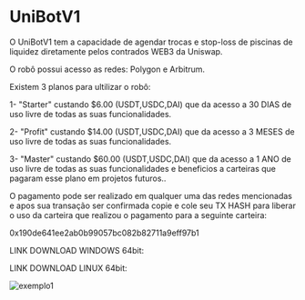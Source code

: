 # UniBotV1
O UniBotV1 tem a capacidade de agendar trocas e stop-loss de piscinas de liquidez diretamente pelos contrados WEB3 da Uniswap.

O robô possui acesso as redes: Polygon e Arbitrum.

Existem 3 planos para ultilizar o robô:

1- "Starter" custando $6.00 (USDT,USDC,DAI) que da acesso a 30 DIAS de uso livre de todas as suas funcionalidades.

2- "Profit" custando $14.00 (USDT,USDC,DAI) que da acesso a 3 MESES de uso livre de todas as suas funcionalidades.

3- "Master" custando $60.00 (USDT,USDC,DAI) que da acesso a 1 ANO de uso livre de todas as suas funcionalidades
e beneficios a carteiras que pagaram esse plano em projetos futuros..

O pagamento pode ser realizado em qualquer uma das redes mencionadas e apos sua transação ser confirmada copie e cole seu TX HASH para liberar o uso da carteira que realizou o pagamento para a seguinte carteira:

0x190de641ee2ab0b99057bc082b82711a9eff97b1

LINK DOWNLOAD WINDOWS 64bit:

LINK DOWNLOAD LINUX 64bit:


![exemplo1](https://github.com/catripilar/UniBotV1/assets/70659123/7eaa25bc-3d7d-4031-8f1a-7ca55cac89d6)
